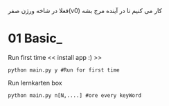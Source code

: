 فعلا در شاخه ورژن صفر(v0) کار می کنیم تا در آینده مرج بشه

# 01  Basic_

Run first time << install app :) >>

```
python main.py y #Run for first time
```

Run lernkarten box
```
python main.py n[N,....] #ore every keyWord
```
